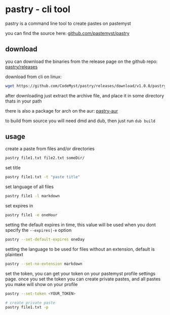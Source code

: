# pastry - cli tool

pastry is a command line tool to create pastes on pastemyst

you can find the source here: [github.com/pastemyst/pastry](https://github.com/pastemyst/pastry)

## download

you can download the binaries from the release page on the github repo: [pastry/releases](https://github.com/pastemyst/pastry/releases)

download from cli on linux:

```sh
wget https://github.com/CodeMyst/pastry/releases/download/v1.0.0/pastry-linux-64.tar.gz
```

after downloading just extract the archive file, and place it in some directory thats in your path

there is also a package for arch on the aur: [pastry-aur](https://aur.archlinux.org/packages/pastry/)

to build from source you will need dmd and dub, then just run `dub build`

## usage

create a paste from files and/or directories

```sh
pastry file1.txt file2.txt someDir/
```

set title

```sh
pastry file1.txt -t "paste title"
```

set language of all files

```sh
pastry file1 -l markdown
```

set expires in

```sh
pastry file1 -e oneHour
```

setting the default expires in time, this value will be used when you dont specify the `--expires|-e` option

```sh
pastry --set-default-expires oneDay
```

setting the language to be used for files without an extension, default is plaintext

```sh
pastry --set-no-extension markdown
```

set the token, you can get your token on your pastemyst profile settings page. once you set the token you can create private pastes, and all pastes you make will show on your profile

```sh
pastry --set-token <YOUR_TOKEN>

# create private paste
pastry file1.txt -p
```
